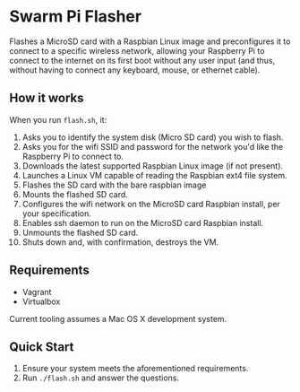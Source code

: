 # Swarm Pi Flasher

Flashes a MicroSD card with a Raspbian Linux image and preconfigures it to connect to a specific wireless network, allowing your Raspberry Pi to connect to the internet on its first boot without any user input (and thus, without having to connect any keyboard, mouse, or ethernet cable).

## How it works

When you run `flash.sh`, it:

1. Asks you to identify the system disk (Micro SD card) you wish to flash.
1. Asks you for the wifi SSID and password for the network you'd like the Raspberry Pi to connect to.
1. Downloads the latest supported Raspbian Linux image (if not present).
1. Launches a Linux VM capable of reading the Raspbian ext4 file system.
1. Flashes the SD card with the bare raspbian image
1. Mounts the flashed SD card.
1. Configures the wifi network on the MicroSD card Raspbian install, per your specification.
1. Enables ssh daemon to run on the MicroSD card Raspbian install.
1. Unmounts the flashed SD card.
1. Shuts down and, with confirmation, destroys the VM.

## Requirements

* Vagrant
* Virtualbox

Current tooling assumes a Mac OS X development system.

## Quick Start

1. Ensure your system meets the aforementioned requirements.
1. Run `./flash.sh` and answer the questions.
